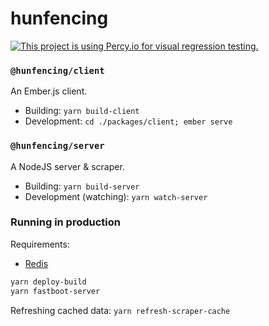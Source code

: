 # hunfencing

[![This project is using Percy.io for visual regression testing.](https://percy.io/static/images/percy-badge.svg)](https://percy.io/Zeppelin/hunfencing)

### `@hunfencing/client`

An Ember.js client.

- Building: `yarn build-client`
- Development: `cd ./packages/client; ember serve`

### `@hunfencing/server`

A NodeJS server & scraper.

- Building: `yarn build-server`
- Development (watching): `yarn watch-server`

### Running in production

Requirements:

- [Redis](https://redis.io/)

```sh
yarn deploy-build
yarn fastboot-server
```

Refreshing cached data: `yarn refresh-scraper-cache`
